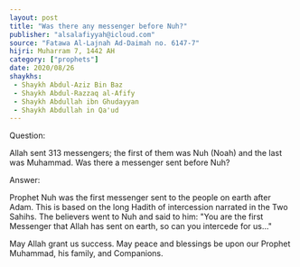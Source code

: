 ```yaml
---
layout: post
title: "Was there any messenger before Nuh?"
publisher: "alsalafiyyah@icloud.com"
source: "Fatawa Al-Lajnah Ad-Daimah no. 6147-7"
hijri: Muharram 7, 1442 AH
category: ["prophets"]
date: 2020/08/26
shaykhs: 
 - Shaykh Abdul-Aziz Bin Baz
 - Shaykh Abdul-Razzaq al-Afify
 - Shaykh Abdullah ibn Ghudayyan
 - Shaykh Abdullah in Qa'ud
---
```


Question:

Allah sent 313 messengers; the first of them was Nuh (Noah) and the last was Muhammad. Was there a messenger sent before Nuh?

Answer: 

Prophet Nuh was the first messenger sent to the people on earth after Adam. This is based on the long Hadith of intercession narrated in the Two Sahihs. The believers went to Nuh and said to him: "You are the first Messenger that Allah has sent on earth, so can you intercede for us..."

May Allah grant us success. May peace and blessings be upon our Prophet Muhammad, his family, and Companions.
